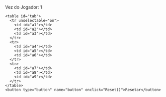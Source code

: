<!DOCTYPE html>
<html lang="pt" dir="ltr">
  <head>
    <meta charset="utf-8">
    <link rel="stylesheet" type="text/css" href="velha.css">
    <title>TIC TAC TOE</title>
  </head>
  <body>
    <p id="Jogador">Vez do Jogador: 1</p>
  <div id="desenho">

    <table id="tab">
      <tr unselectable="on">
        <td id="a1"></td>
        <td id="a2"></td>
        <td id="a3"></td>
      </tr>
      <tr>
        <td id="a4"></td>
        <td id="a5"></td>
        <td id="a6"></td>
      </tr>
      <tr>
        <td id="a7"></td>
        <td id="a8"></td>
        <td id="a9"></td>
      </tr>
    </table>
    <button type="button" name="button" onclick="Reset()">Resetar</button>
   </div>
  </body>
  <script type="text/javascript" src="jogo.js"></script>
</html>
